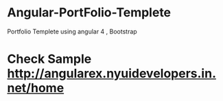 # Angular-PortFolio-Templete
Portfolio Templete using angular 4 , Bootstrap

# Check Sample http://angularex.nyuidevelopers.in.net/home
